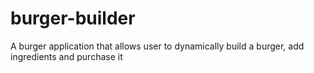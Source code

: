 # burger-builder
A burger application that allows user to dynamically build a burger, add ingredients and purchase it
